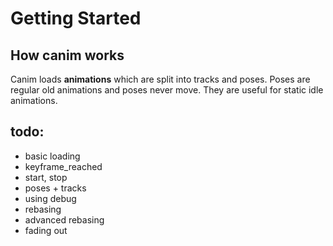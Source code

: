 # Getting Started

## How canim works

Canim loads **animations** which are split into tracks and poses. Poses are regular old animations and poses never move. They are useful for static idle animations.

## todo:

- basic loading
- keyframe_reached
- start, stop
- poses + tracks
- using debug
- rebasing
- advanced rebasing
- fading out